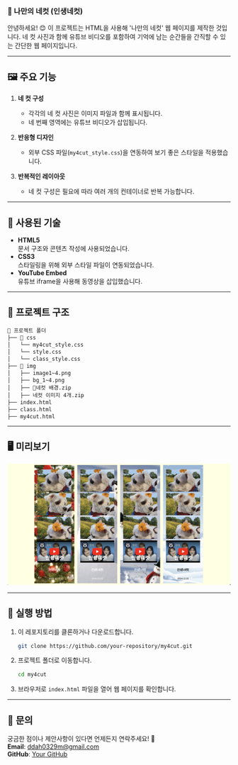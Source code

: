 ### 📸 나만의 네컷 (인생네컷)

안녕하세요! 😊 이 프로젝트는 HTML을 사용해 '나만의 네컷' 웹 페이지를 제작한 것입니다. 네 컷 사진과 함께 유튜브 비디오를 포함하여 기억에 남는 순간들을 간직할 수 있는 간단한 웹 페이지입니다.

---

## 🖼️ 주요 기능
1. **네 컷 구성**  
   - 각각의 네 컷 사진은 이미지 파일과 함께 표시됩니다.
   - 네 번째 영역에는 유튜브 비디오가 삽입됩니다.  

2. **반응형 디자인**  
   - 외부 CSS 파일(`my4cut_style.css`)을 연동하여 보기 좋은 스타일을 적용했습니다.  

3. **반복적인 레이아웃**  
   - 네 컷 구성은 필요에 따라 여러 개의 컨테이너로 반복 가능합니다.

---

## 🔧 사용된 기술
- **HTML5**  
  문서 구조와 콘텐츠 작성에 사용되었습니다.
- **CSS3**  
  스타일링을 위해 외부 스타일 파일이 연동되었습니다.
- **YouTube Embed**  
  유튜브 iframe을 사용해 동영상을 삽입했습니다.

---

## 🌟 프로젝트 구조
```
📂 프로젝트 폴더
├── 📂 css
│   └── my4cut_style.css
│   └── style.css
│   └── class_style.css
├── 📂 img
│   ├── image1~4.png
│   ├── bg_1~4.png
│   ├── 네컷 배경.zip
│   ├── 네컷 이미지 4개.zip
├── index.html
├── class.html
├── my4cut.html
```

---

## 🖥️ 미리보기  
<img src="img/example.png" width="700px" />

---

## 🚀 실행 방법
1. 이 레포지토리를 클론하거나 다운로드합니다.
   ```bash
   git clone https://github.com/your-repository/my4cut.git
   ```
2. 프로젝트 폴더로 이동합니다.
   ```bash
   cd my4cut
   ```
3. 브라우저로 `index.html` 파일을 열어 웹 페이지를 확인합니다.

---

## 📧 문의
궁금한 점이나 제안사항이 있다면 언제든지 연락주세요! 💌  
**Email**: ddah0329m@gmail.com  
**GitHub**: [Your GitHub](https://github.com/ddah0329)
